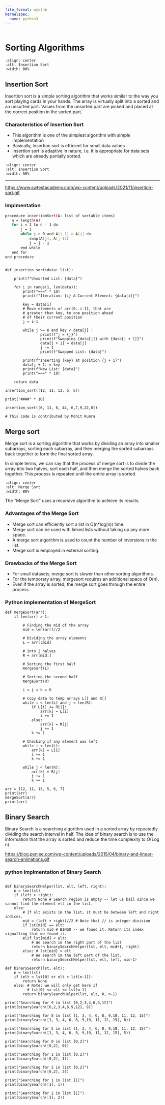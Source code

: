 ```yaml
---
file_format: mystnb
kernelspec:
  name: python3
---
```


```{title} Sorting Algorithms
```

# Sorting Algorithms


```{image} https://zaxrosenberg.com/wp-content/uploads/2017/12/sort_complexity.png
:align: center
:alt: Insertion Sort
:width: 80%
```

## Insertion Sort
Insertion sort is a simple sorting algorithm that works similar to the way you sort playing cards in your hands. The array is virtually split into a sorted and an unsorted part. Values from the unsorted part are picked and placed at the correct position in the sorted part.

### Characteristics of Insertion Sort
- This algorithm is one of the simplest algorithm with simple implementation
- Basically, Insertion sort is efficient for small data values
- Insertion sort is adaptive in nature, i.e. it is appropriate for data sets which are already partially sorted.


```{image} https://media.geeksforgeeks.org/wp-content/uploads/insertionsort.png
:align: center
:alt: Insertion Sort
:width: 50%
```
---

https://www.swtestacademy.com/wp-content/uploads/2021/11/insertion-sort.gif


### Implmentation

```bash
procedure insertionSort(A: list of sortable items)
   n = length(A)
   for i = 1 to n - 1 do
       j = i
       while j > 0 and A[j-1] > A[j] do
           swap(A[j], A[j-1])
           j = j - 1
       end while
   end for
end procedure
```

```{code-cell}

def insertion_sort(data: list):
    
    print(f"Unsorted List: {data}")

    for i in range(1, len(data)):
        print("===" * 10)
        print(f"Iteration: {i} & Current Element: {data[i]}")
        
        key = data[i]
        # Move elements of arr[0..i-1], that are
        # greater than key, to one position ahead
        # of their current position
        j = i-1

        while j >= 0 and key < data[j] :
                print(f"j = {j}")
                print(f"Swapping {data[j]} with {data[j + 1]}")
                data[j + 1] = data[j]
                j -= 1
                print(f"Swapped List: {data}")
        
        print(f"Inserting {key} at position {j + 1}")
        data[j + 1] = key
        print(f"New List: {data}")
        print("===" * 10)
    
    return data
 
insertion_sort([12, 11, 13, 5, 6])

print("####" * 10)

insertion_sort([6, 11, 6, 44, 6,7,9,22,0])
 
# This code is contributed by Mohit Kumra
```
## Merge sort

Merge sort is a sorting algorithm that works by dividing an array into smaller subarrays, sorting each subarray, and then merging the sorted subarrays back together to form the final sorted array.

In simple terms, we can say that the process of merge sort is to divide the array into two halves, sort each half, and then merge the sorted halves back together. This process is repeated until the entire array is sorted.

```{image} https://i0.wp.com/www.coderarticles.com/wp-content/uploads/2019/01/merge_sort_algorithm.png
:align: center
:alt: Merge Sort
:width: 80%
```

The “Merge Sort”  uses a recursive algorithm to achieve its results.

### Advantages of the Merge Sort

- Merge sort can efficiently sort a list in O(n*log(n)) time.
- Merge sort can be used with linked lists without taking up any more space.
- A merge sort algorithm is used to count the number of inversions in the list.
- Merge sort is employed in external sorting.

### Drawbacks of the Merge Sort

- For small datasets, merge sort is slower than other sorting algorithms.
- For the temporary array, mergesort requires an additional space of O(n).
- Even if the array is sorted, the merge sort goes through the entire process.

### Python implementation of MergeSort

```{code-cell}
def mergeSort(arr):
	if len(arr) > 1:

		# Finding the mid of the array
		mid = len(arr)//2

		# Dividing the array elements
		L = arr[:mid]

		# into 2 halves
		R = arr[mid:]

		# Sorting the first half
		mergeSort(L)

		# Sorting the second half
		mergeSort(R)

		i = j = k = 0

		# Copy data to temp arrays L[] and R[]
		while i < len(L) and j < len(R):
			if L[i] <= R[j]:
				arr[k] = L[i]
				i += 1
			else:
				arr[k] = R[j]
				j += 1
			k += 1

		# Checking if any element was left
		while i < len(L):
			arr[k] = L[i]
			i += 1
			k += 1

		while j < len(R):
			arr[k] = R[j]
			j += 1
			k += 1

arr = [12, 11, 13, 5, 6, 7]
print(arr)
mergeSort(arr)
print(arr)
```

## Binary Search

Binary Search is a searching algorithm used in a sorted array by repeatedly dividing the search interval in half. The idea of binary search is to use the information that the array is sorted and reduce the time complexity to O(Log n). 


https://blog.penjee.com/wp-content/uploads/2015/04/binary-and-linear-search-animations.gif



### python Implmentation of Binary Search

```{code-cell}

def binarySearchHelper(lst, elt, left, right):
    n = len(lst)
    if (left > right):
        return None # Search region is empty -- let us bail since we cannot find the element elt in the list.
    else: 
        # If elt exists in the list, it must be between left and right indices.
        mid = (left + right)//2 # Note that // is integer division 
        if lst[mid] == elt: 
            return mid # BINGO -- we found it. Return its index signalling that we found it.
        elif lst[mid] < elt: 
            # We search in the right part of the list
            return binarySearchHelper(lst, elt, mid+1, right)
        else: # lst[mid] > elt
            # We search in the left part of the list.
            return binarySearchHelper(lst, elt, left, mid-1)

def binarySearch(lst, elt):
    n = len(lst)
    if (elt < lst[0] or elt > lst[n-1]):
        return None
    else: # Note: we will only get here if
          # lst[0] <= elt <= lst[n-1]
        return binarySearchHelper(lst, elt, 0, n-1)

print("Searching for 9 in list [0,2,3,4,6,9,12]")
print(binarySearch([0,2,3,4,6,9,12], 9))

print("Searching for 8 in list [1, 3, 4, 6, 8, 9,10, 11, 12, 15]")
print(binarySearch([1, 3, 4, 6, 8, 9,10, 11, 12, 15], 8))

print("Searching for 5 in list [1, 3, 4, 6, 8, 9,10, 11, 12, 15]")
print(binarySearch([1, 3, 4, 6, 8, 9,10, 11, 12, 15], 5))

print("Searching for 0 in list [0,2]")
print(binarySearch([0,2], 0))

print("Searching for 1 in list [0,2]")
print(binarySearch([0,2], 1))

print("Searching for 2 in list [0,2]")
print(binarySearch([0,2], 2))

print("Searching for 1 in list [1]")
print(binarySearch([1], 1))

print("Searching for 2 in list [1]")
print(binarySearch([1], 2))

```